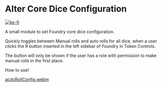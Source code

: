 # Alter Core Dice Configuration

[![ko-fi](https://ko-fi.com/img/githubbutton_sm.svg)](https://ko-fi.com/Y8Y8EFVYB)

A small module to set Foundry core dice configuration.

Quickly toggles between Manual rolls and auto rolls for all dice, when a user clicks the R button inserted in the left sidebar of Foundry in Token Controls.

The button will only be shown if the user has a role with permission to make manual rolls in the first place.

How to use!

[acdcRollConfig.webm](https://github.com/user-attachments/assets/9a60f68d-d2b3-4918-9632-a186c46ade4b)
